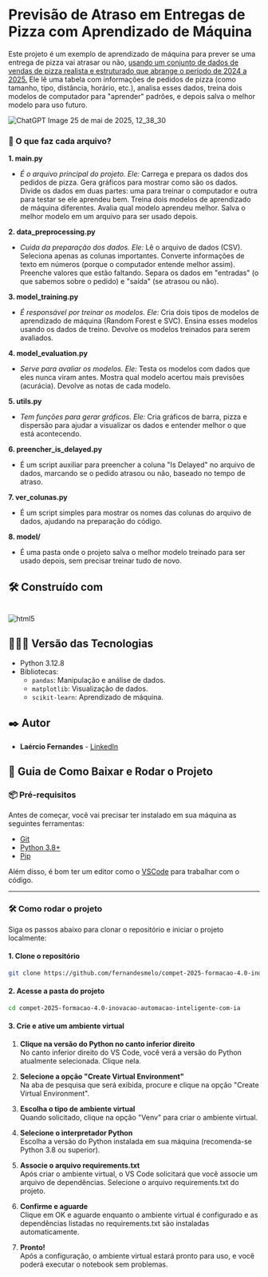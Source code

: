 # Previsão de Atraso em Entregas de Pizza com Aprendizado de Máquina
Este projeto é um exemplo de aprendizado de máquina para prever se uma entrega de pizza vai atrasar ou não, [usando um conjunto de dados de vendas de pizza realista e estruturado que abrange o período de 2024 a 2025.](https://www.kaggle.com/datasets/akshaygaikwad448/pizza-delivery-data-with-enhanced-features) Ele lê uma tabela com informações de pedidos de pizza (como tamanho, tipo, distância, horário, etc.), analisa esses dados, treina dois modelos de computador para "aprender" padrões, e depois salva o melhor modelo para uso futuro.

![ChatGPT Image 25 de mai  de 2025, 12_38_30](https://github.com/user-attachments/assets/fc370637-85bc-4910-96d1-57d63b89ac91)

### 📂 O que faz cada arquivo?
**1. main.py**
* _É o arquivo principal do projeto. Ele:_
Carrega e prepara os dados dos pedidos de pizza.
Gera gráficos para mostrar como são os dados.
Divide os dados em duas partes: uma para treinar o computador e outra para testar se ele aprendeu bem.
Treina dois modelos de aprendizado de máquina diferentes.
Avalia qual modelo aprendeu melhor.
Salva o melhor modelo em um arquivo para ser usado depois.

**2. data_preprocessing.py**
* _Cuida da preparação dos dados. Ele:_
Lê o arquivo de dados (CSV).
Seleciona apenas as colunas importantes.
Converte informações de texto em números (porque o computador entende melhor assim).
Preenche valores que estão faltando.
Separa os dados em "entradas" (o que sabemos sobre o pedido) e "saída" (se atrasou ou não).

**3. model_training.py**
* _É responsável por treinar os modelos. Ele:_
Cria dois tipos de modelos de aprendizado de máquina (Random Forest e SVC).
Ensina esses modelos usando os dados de treino.
Devolve os modelos treinados para serem avaliados.

**4. model_evaluation.py**
* _Serve para avaliar os modelos. Ele:_
Testa os modelos com dados que eles nunca viram antes.
Mostra qual modelo acertou mais previsões (acurácia).
Devolve as notas de cada modelo.

**5. utils.py**
* _Tem funções para gerar gráficos. Ele:_
Cria gráficos de barra, pizza e dispersão para ajudar a visualizar os dados e entender melhor o que está acontecendo.

**6. preencher_is_delayed.py**
* É um script auxiliar para preencher a coluna "Is Delayed" no arquivo de dados, marcando se o pedido atrasou ou não, baseado no tempo de atraso.

**7. ver_colunas.py**
* É um script simples para mostrar os nomes das colunas do arquivo de dados, ajudando na preparação do código.

**8. model/**
* É uma pasta onde o projeto salva o melhor modelo treinado para ser usado depois, sem precisar treinar tudo de novo.

## 🛠️ Construído com

<div style="display: inline-block"><br/>
  <img align="center" alt="html5" src="https://img.shields.io/badge/Python-3776AB?style=for-the-badge&logo=python&logoColor=white" /> 
</div><br/>

## 👨🏽‍💻 Versão das Tecnologias

* Python 3.12.8
* Bibliotecas:
  * ```pandas```: Manipulação e análise de dados.
  * ```matplotlib```: Visualização de dados.
  * ```scikit-learn```: Aprendizado de máquina.

## ✒️ Autor

* **Laércio Fernandes** - [LinkedIn](https://www.linkedin.com/in/laercio-fernandes/)

## 🚀 Guia de Como Baixar e Rodar o Projeto

### 📦 Pré-requisitos

Antes de começar, você vai precisar ter instalado em sua máquina as seguintes ferramentas:

- [Git](https://git-scm.com)
- [Python 3.8+](https://www.python.org/downloads/)
- [Pip](https://pip.pypa.io/en/stable/installation/)

Além disso, é bom ter um editor como o [VSCode](https://code.visualstudio.com/) para trabalhar com o código.

---

### 🛠️ Como rodar o projeto

Siga os passos abaixo para clonar o repositório e iniciar o projeto localmente:

#### 1. Clone o repositório
```bash
git clone https://github.com/fernandesmelo/compet-2025-formacao-4.0-inovacao-automacao-inteligente-com-ia.git
```
#### 2. Acesse a pasta do projeto
```bash
cd compet-2025-formacao-4.0-inovacao-automacao-inteligente-com-ia
```

#### 3. Crie e ative um ambiente virtual
1. **Clique na versão do Python no canto inferior direito** <br>
No canto inferior direito do VS Code, você verá a versão do Python atualmente selecionada. Clique nela.

2. **Selecione a opção "Create Virtual Environment"** <br>
Na aba de pesquisa que será exibida, procure e clique na opção "Create Virtual Environment".

3. **Escolha o tipo de ambiente virtual** <br>
Quando solicitado, clique na opção "Venv" para criar o ambiente virtual.

4. **Selecione o interpretador Python** <br>
Escolha a versão do Python instalada em sua máquina (recomenda-se Python 3.8 ou superior).

5. **Associe o arquivo requirements.txt** <br>
Após criar o ambiente virtual, o VS Code solicitará que você associe um arquivo de dependências. Selecione o arquivo requirements.txt do projeto.

6. **Confirme e aguarde** <br>
Clique em OK e aguarde enquanto o ambiente virtual é configurado e as dependências listadas no requirements.txt são instaladas automaticamente.

9. **Pronto!** <br>
Após a configuração, o ambiente virtual estará pronto para uso, e você poderá executar o notebook sem problemas.
